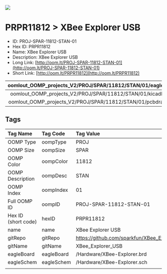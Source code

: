 


  
![][im]
# PRPR11812 > XBee Explorer USB

- ID: PROJ-SPAR-11812-STAN-01
- Hex ID: PRPR11812
- Name: XBee Explorer USB
- Description: XBee Explorer USB
- Long Link: [http://oom.lt/PROJ-SPAR-11812-STAN-01](http://oom.lt/PROJ-SPAR-11812-STAN-01)
- Short Link: [http://oom.lt/PRPR11812](http://oom.lt/PRPR11812)
  

|oomlout_OOMP_projects_V2/PROJ/SPAR/11812/STAN/01/eagleImage.png|oomlout_OOMP_projects_V2/PROJ/SPAR/11812/STAN/01/eagleSchemImage.png|oomlout_OOMP_projects_V2/PROJ/SPAR/11812/STAN/01/kicadPcb3dFront.png|oomlout_OOMP_projects_V2/PROJ/SPAR/11812/STAN/01/kicadPcb3dBack.png|
| :---: | :---: | :---: | :---: |
|oomlout_OOMP_projects_V2/PROJ/SPAR/11812/STAN/01/kicadPcb3d.png|oomlout_OOMP_projects_V2/PROJ/SPAR/11812/STAN/01/bomBack.png|oomlout_OOMP_projects_V2/PROJ/SPAR/11812/STAN/01/bomFront.png|oomlout_OOMP_projects_V2/PROJ/SPAR/11812/STAN/01/pcbdraw.svg|
|oomlout_OOMP_projects_V2/PROJ/SPAR/11812/STAN/01/pcbdrawBack.svg||||

## Tags
  

|Tag Name|Tag Code|Tag Value|
| :--- | :--- | :--- |
|OOMP Type|oompType|PROJ|
|OOMP Size|oompSize|SPAR|
|OOMP Color|oompColor|11812|
|OOMP Description|oompDesc|STAN|
|OOMP Index|oompIndex|01|
|Full OOMP ID|oompID|PROJ-SPAR-11812-STAN-01|
|Hex ID (short code)|hexID|PRPR11812|
|name|name|XBee Explorer USB|
|gitRepo|gitRepo|https://github.com/sparkfun/XBee_Explorer_USB|
|gitName|gitName|XBee_Explorer_USB|
|eagleBoard|eagleBoard|/Hardware/XBee-Explorer.brd|
|eagleSchem|eagleSchem|/Hardware/XBee-Explorer.sch|
||||



[im]: PROJ/SPAR/11812/STAN/01/kicadPcb3d_450.png
